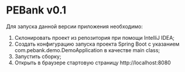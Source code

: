 # PEBank v0.1

Для запуска данной версии приложения необходимо:
1. Склонировать проект из репозитория при помощи IntelliJ IDEA;
2. Создать конфигурацию запуска проекта Spring Boot с указанием com.pebank.demo.DemoApplication в качестве main class;
3. Запустить сборку;
4. Открыть в браузере стартовую страницу http://localhost:8080
